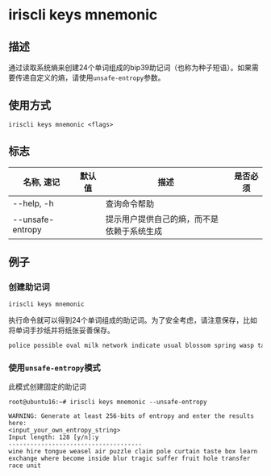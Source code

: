 # iriscli keys mnemonic

## 描述

通过读取系统熵来创建24个单词组成的bip39助记词（也称为种子短语）。如果需要传递自定义的熵，请使用`unsafe-entropy`参数。

## 使用方式

```
iriscli keys mnemonic <flags>
```

## 标志

| 名称, 速记        | 默认值 | 描述                                 | 是否必须 |
| ---------------- | ----- | ----------------------------------- | ------- |
| --help, -h       |       | 查询命令帮助                          |         |
| --unsafe-entropy |       | 提示用户提供自己的熵，而不是依赖于系统生成 |         |

## 例子

### 创建助记词

```shell
iriscli keys mnemonic
```

执行命令就可以得到24个单词组成的助记词。为了安全考虑，请注意保存，比如将单词手抄纸并将纸张妥善保存。

```txt
police possible oval milk network indicate usual blossom spring wasp taste canal announce purpose rib mind river pet brown web response sting remain airport
```

### 使用`unsafe-entropy`模式

此模式创建固定的助记词

```shell
root@ubuntu16:~# iriscli keys mnemonic --unsafe-entropy

WARNING: Generate at least 256-bits of entropy and enter the results here:
<input_your_own_entropy_string>
Input length: 128 [y/n]:y
-------------------------------------
wine hire tongue weasel air puzzle claim pole curtain taste box learn exchange where become inside blur tragic suffer fruit hole transfer race unit
```

